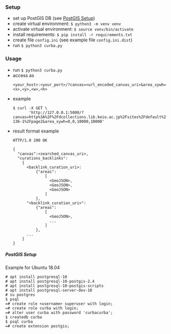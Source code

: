 ### Setup

* set up PostGIS DB (see [PostGIS Setup](#postgis-setup))
* create virtual environment: `$ python3 -m venv venv`
* activate virtual environment: `$ source venv/bin/activate`
* install requirements: `$ pip install -r requirements.txt`
* create file `config.ini` (see example file `config.ini.dist`)
* run `$ python3 curba.py`

### Usage

* run `$ python3 curba.py`
* access as
    ```
    <your_host>:<your_port>/?canvas=<url_encoded_canvas_uri>&area_xywh=<x>,<y>,<w>,<h>
    ```
* example
    ```
    $ curl -X GET \
           'http://127.0.0.1:5000/?canvas=http%3A%2F%2Fdcollections.lib.keio.ac.jp%2Fsites%2Fdefault%2Ffiles%2Fiiif%2FNRE%2F132X-136-1%2Fpage2&area_xywh=0,0,10000,10000'
    ```
* result format example
    ```
    HTTP/1.0 200 OK

    {
      "canvas":<searched_canvas_uri>,
      "curations_backlinks":
        {
          <backlink_curation_uri>:
              {"areas":
                  [
                    <GeoJSON>,
                    <GeoJSON>,
                    <GeoJSON>
                  ]
              },
          "<backlink_curation_uri>":
              {"areas":
                  [
                    <GeoJSON>,
                    ...
                  ]
              },
          ...
        }
    }
    ```

##### PostGIS Setup

Example for Ubuntu 18.04

```
# apt install postgresql-10
# apt install postgresql-10-postgis-2.4
# apt install postgresql-10-postgis-scripts
# apt install postgresql-server-dev-10
# su postgres
$ psql
=# create role <username> superuser with login;
=# create role curba with login;
=# alter user curba with password 'curbacurba';
$ createdb curba
$ psql curba
=# create extension postgis;
```
